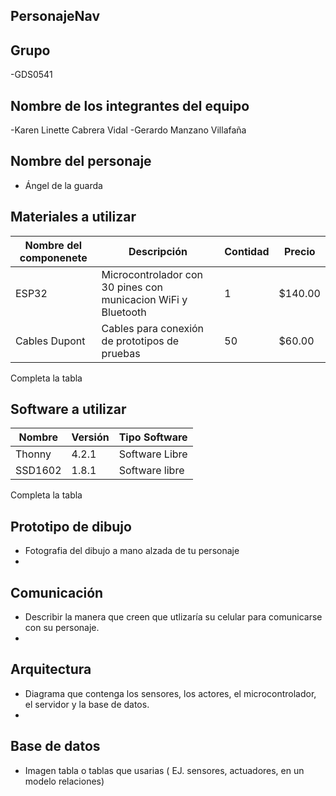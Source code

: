 ## PersonajeNav
## Grupo
-GDS0541
## Nombre de los integrantes del equipo
-Karen Linette Cabrera Vidal
-Gerardo Manzano Villafaña
## Nombre del personaje
- Ángel de la guarda
## Materiales a utilizar
|Nombre del componenete|Descripción|Contidad|Precio|
|-|-|-|-|
|ESP32|Microcontrolador con 30 pines con municacion WiFi y Bluetooth|1|$140.00|
|Cables Dupont|Cables para conexión de prototipos de pruebas|50|$60.00|

Completa la tabla
## Software a utilizar
|Nombre|Versión|Tipo Software|
|-|-|-|
|Thonny|4.2.1|Software Libre|
|SSD1602|1.8.1|Software libre|
Completa la tabla

## Prototipo de dibujo
- Fotografia del dibujo a mano alzada de tu personaje
- 
## Comunicación
- Describir la manera que creen que utlizaría su celular para comunicarse con su personaje.
- 
## Arquitectura
- Diagrama que contenga los sensores, los actores, el microcontrolador, el servidor y la base de datos.
- 
## Base de datos
- Imagen tabla o tablas que usarias ( EJ. sensores, actuadores, en un modelo relaciones)



